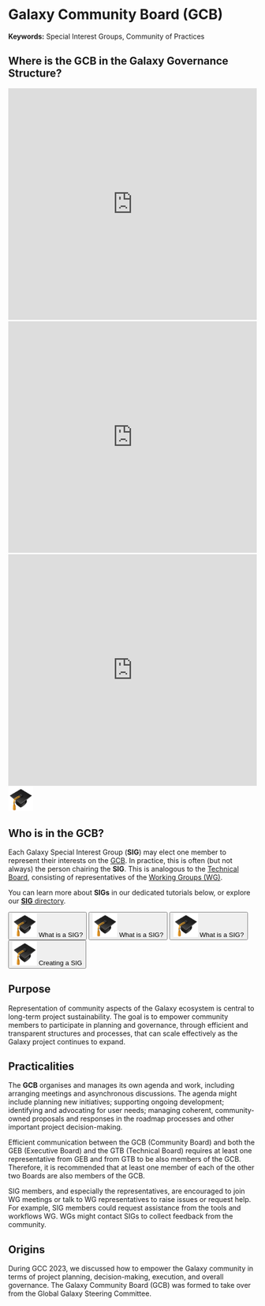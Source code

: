 # Galaxy Community Board (GCB)

**Keywords:** Special Interest Groups, Community of Practices

## Where is the GCB in the Galaxy Governance Structure?

<div class="row">
  <div class="col-md-6">
    <div class="row">
    <iframe src="https://training.galaxyproject.org/training-material/topics/community/faqs/?expand-all=true#details-what-is-the-galaxy-governance-structure" height="470px" width="100%" scrolling="no" frameborder="0"></iframe>
    </div>
  </div>
  <div class="col-md-6"> <iframe src="https://training.galaxyproject.org/training-material/topics/community/faqs/?expand-all=true#details-what-s-the-galaxy-community-board" height="470px" width="100%" scrolling="no" frameborder="0"></iframe>
  </div>
</div>



<iframe src="https://training.galaxyproject.org/training-material/topics/community/faqs/governance_structure.html#what-is-the-galaxy-governance-structure" height="470px" width="100%" scrolling="no" frameborder="0"></iframe>

<img src="/content/community/governance/gcb/gtn_hat.png" alt="GTN Hat" width="50">


<div style="clear:both;"></div> <!-- Clear the floats -->

## Who is in the GCB?
Each Galaxy Special Interest Group (**SIG**) may elect one member to represent their interests on the [GCB](/community/governance/gcb/). In practice, this is often (but not always) the person chairing the **SIG**.
This is analogous to the [Technical Board](/community/governance/gtb/), consisting of representatives of the [Working Groups (WG)](/community/wg).

You can learn more about **SIGs** in our dedicated tutorials below, or explore our [**SIG** directory](/community/sig).

<button type = "https://training.galaxyproject.org/training-material/topics/community/tutorials/sig_define/tutorial.html" target="_blank">
  <img src="/content/community/governance/gcb/gtn_hat.png" alt="GTN Hat" width = "50">
  What is a SIG?
</button>

<button type="button" onclick="window.location.href='https://training.galaxyproject.org/training-material/topics/community/tutorials/sig_define/tutorial.html'">
  <img src="/content/community/governance/gcb/gtn_hat.png" alt="GTN Hat" width="50">
  What is a SIG?
</button>

<button type="button" onclick="window.open('https://training.galaxyproject.org/training-material/topics/community/tutorials/sig_define/tutorial.html', '_blank')">
  <img src="/content/community/governance/gcb/gtn_hat.png" alt="GTN Hat" width="50">
  What is a SIG?
</button>




<button type = "https://training.galaxyproject.org/training-material/topics/community/tutorials/sig_create/tutorial.html" target="_blank">
  <img src="gtn_hat.png" alt="GTN Hat" width = "50">
  Creating a SIG
</button>

## Purpose

Representation of community aspects of the Galaxy ecosystem is central to long-term project sustainability. The goal is to empower community members
to participate in planning and governance, through efficient and transparent structures and processes, that can scale effectively as the Galaxy project continues to expand.

## Practicalities

The **GCB** organises and manages its own agenda and work, including arranging meetings and asynchronous discussions. The agenda might include planning new initiatives; supporting ongoing development; identifying and advocating for user needs; managing coherent, community-owned proposals and responses in the roadmap
processes and other important project decision-making.

Efficient communication between the GCB (Community Board) and both the GEB (Executive Board) and the GTB (Technical Board) requires at least one representative
from GEB and from GTB to be also members of the GCB. Therefore, it is recommended that at least one member of each of the other two Boards are also members of the GCB.

SIG members, and especially the representatives, are encouraged to join WG meetings or talk to WG representatives to raise issues or request help.
For example, SIG members could request assistance from the tools and workflows WG. WGs might contact SIGs to collect feedback from the community.

## Origins

During GCC 2023, we discussed how to empower the Galaxy community in terms of project planning, decision-making, execution, and overall governance. The Galaxy Community Board (GCB) was formed to take over from the Global Galaxy Steering Committee.
